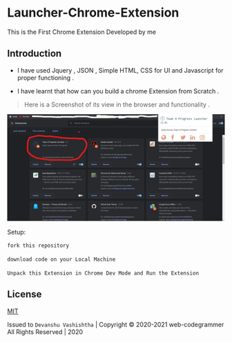 # Launcher-Chrome-Extension

This is the First Chrome Extension Developed by me 

## Introduction

- I have used Jquery , JSON , Simple HTML, CSS for UI and Javascript for proper functioning .

- I have learnt that how can you build a chrome Extension from Scratch .

> Here is a Screenshot of its view in the browser and functionality .

![alt text](https://github.com/web-codegrammer/Launcher-Chrome-Extension/blob/main/Extension%20view%20in%20Browser.jpg)


Setup:
```
fork this repository

download code on your Local Machine 

Unpack this Extension in Chrome Dev Mode and Run the Extension
```

## License 

[MIT](https://github.com/web-codegrammer/Socket.io-Real-Time-Tweet-Stream/blob/main/LICENSE)

Issued to ```Devanshu Vashishtha``` | Copyright ©️ 2020-2021 web-codegrammer All Rights Reserved | 2020
